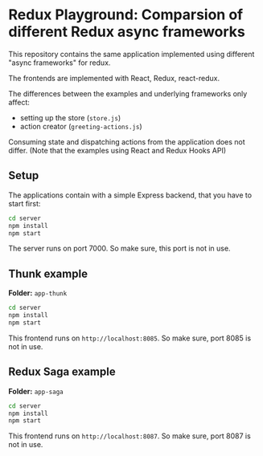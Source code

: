 # Redux Playground: Comparsion of different Redux async frameworks

This repository contains the same application implemented using different "async frameworks" for redux.

The frontends are implemented with React, Redux, react-redux.

The differences between the examples and underlying frameworks only affect:

- setting up the store (`store.js`)
- action creator (`greeting-actions.js`)

Consuming state and dispatching actions from the application does not differ. (Note that the examples
using React and Redux Hooks API)

## Setup

The applications contain with a simple Express backend, that you have to start first:

```bash
cd server
npm install
npm start
```

The server runs on port 7000. So make sure, this port is not in use.

## Thunk example

**Folder:** `app-thunk`

```bash
cd server
npm install
npm start
```

This frontend runs on `http://localhost:8085`. So make sure, port 8085 is not in use.

## Redux Saga example

**Folder:** `app-saga`

```bash
cd server
npm install
npm start
```

This frontend runs on `http://localhost:8087`. So make sure, port 8087 is not in use.
